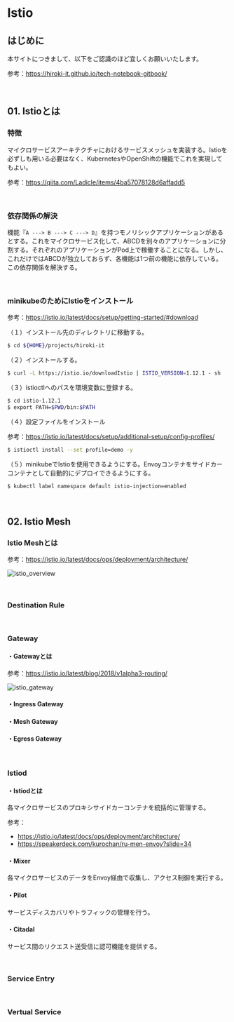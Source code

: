 # Istio

## はじめに

本サイトにつきまして、以下をご認識のほど宜しくお願いいたします。

参考：https://hiroki-it.github.io/tech-notebook-gitbook/

<br>

## 01. Istioとは

### 特徴

マイクロサービスアーキテクチャにおけるサービスメッシュを実装する。Istioを必ずしも用いる必要はなく、KubernetesやOpenShiftの機能でこれを実現してもよい。

参考：https://qiita.com/Ladicle/items/4ba57078128d6affadd5

<br>

### 依存関係の解決

機能『```A ---> B ---> C ---> D```』を持つモノリシックアプリケーションがあるとする。これをマイクロサービス化して、ABCDを別々のアプリケーションに分割する。それぞれのアプリケーションがPod上で稼働することになる。しかし、これだけではABCDが独立しておらず、各機能は1つ前の機能に依存している。この依存関係を解決する。

<br>

### minikubeのためにIstioをインストール

参考：https://istio.io/latest/docs/setup/getting-started/#download

（１）インストール先のディレクトリに移動する。

```bash
$ cd ${HOME}/projects/hiroki-it
```

（２）インストールする。

```bash
$ curl -L https://istio.io/downloadIstio | ISTIO_VERSION=1.12.1 - sh
```

（３）istioctlへのパスを環境変数に登録する。

```bash
$ cd istio-1.12.1
$ export PATH=$PWD/bin:$PATH
```

（４）設定ファイルをインストール

参考：https://istio.io/latest/docs/setup/additional-setup/config-profiles/

```bash
$ istioctl install --set profile=demo -y
```

（５）minikubeでIstioを使用できるようにする。Envoyコンテナをサイドカーコンテナとして自動的にデプロイできるようにする。

```bash
$ kubectl label namespace default istio-injection=enabled
```

<br>

## 02. Istio Mesh

### Istio Meshとは

参考：https://istio.io/latest/docs/ops/deployment/architecture/

![istio_overview](https://raw.githubusercontent.com/hiroki-it/tech-notebook/master/images/istio_overview.png)

<br>

### Destination Rule

<br>

### Gateway

#### ・Gatewayとは

参考：https://istio.io/latest/blog/2018/v1alpha3-routing/

![istio_gateway](https://raw.githubusercontent.com/hiroki-it/tech-notebook/master/images/istio_gateway.png)

#### ・Ingress Gateway

#### ・Mesh Gateway

#### ・Egress Gateway

<br>

### Istiod

#### ・Istiodとは

各マイクロサービスのプロキシサイドカーコンテナを統括的に管理する。

参考：

- https://istio.io/latest/docs/ops/deployment/architecture/
- https://speakerdeck.com/kurochan/ru-men-envoy?slide=34

#### ・Mixer

各マイクロサービスのデータをEnvoy経由で収集し、アクセス制御を実行する。

#### ・Pilot

サービスディスカバリやトラフィックの管理を行う。

#### ・Citadal

サービス間のリクエスト送受信に認可機能を提供する。

<br>

### Service Entry

<br>

### Vertual Service


